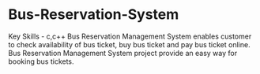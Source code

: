 # Bus-Reservation-System
Key Skills - c,c++
Bus Reservation Management System enables customer to check availability of bus ticket, buy bus ticket and pay bus ticket online. Bus Reservation Management System project provide an easy way for booking bus tickets.
